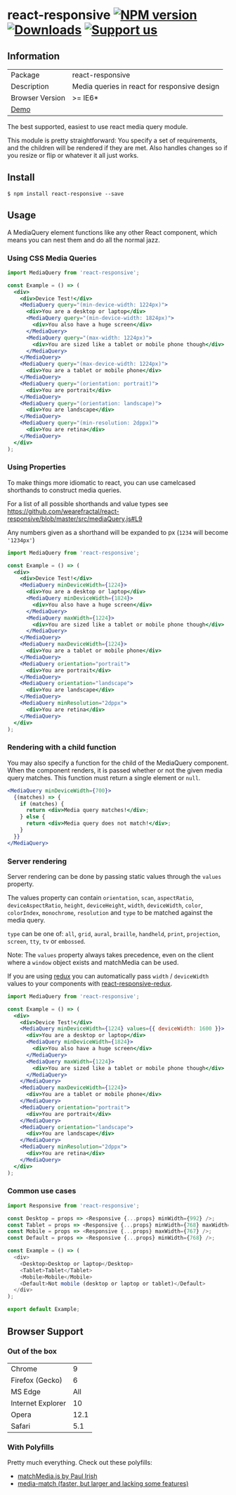 # react-responsive [![NPM version][npm-image]][npm-url] [![Downloads][downloads-image]][npm-url] [![Support us][gittip-image]][gittip-url]


## Information

<table>
<tr>
<td>Package</td><td>react-responsive</td>
</tr>
<tr>
<td>Description</td>
<td>Media queries in react for responsive design</td>
</tr>
<tr>
<td>Browser Version</td>
<td>>= IE6*</td>
</tr>
</tr>
<tr>
<td colspan="2"><a href="http://contra.io/react-responsive/">Demo</a></td>
</tr>
</table>

The best supported, easiest to use react media query module.


This module is pretty straightforward: You specify a set of requirements, and the children will be rendered if they are met. Also handles changes so if you resize or flip or whatever it all just works.

## Install

```console
$ npm install react-responsive --save
```

## Usage

A MediaQuery element functions like any other React component, which means you can nest them and do all the normal jazz.

### Using CSS Media Queries

```jsx
import MediaQuery from 'react-responsive';

const Example = () => (
  <div>
    <div>Device Test!</div>
    <MediaQuery query="(min-device-width: 1224px)">
      <div>You are a desktop or laptop</div>
      <MediaQuery query="(min-device-width: 1824px)">
        <div>You also have a huge screen</div>
      </MediaQuery>
      <MediaQuery query="(max-width: 1224px)">
        <div>You are sized like a tablet or mobile phone though</div>
      </MediaQuery>
    </MediaQuery>
    <MediaQuery query="(max-device-width: 1224px)">
      <div>You are a tablet or mobile phone</div>
    </MediaQuery>
    <MediaQuery query="(orientation: portrait)">
      <div>You are portrait</div>
    </MediaQuery>
    <MediaQuery query="(orientation: landscape)">
      <div>You are landscape</div>
    </MediaQuery>
    <MediaQuery query="(min-resolution: 2dppx)">
      <div>You are retina</div>
    </MediaQuery>
  </div>
);
```

### Using Properties

To make things more idiomatic to react, you can use camelcased shorthands to construct media queries.


For a list of all possible shorthands and value types see https://github.com/wearefractal/react-responsive/blob/master/src/mediaQuery.js#L9


Any numbers given as a shorthand will be expanded to px (`1234` will become `'1234px'`)


```jsx
import MediaQuery from 'react-responsive';

const Example = () => (
  <div>
    <div>Device Test!</div>
    <MediaQuery minDeviceWidth={1224}>
      <div>You are a desktop or laptop</div>
      <MediaQuery minDeviceWidth={1824}>
        <div>You also have a huge screen</div>
      </MediaQuery>
      <MediaQuery maxWidth={1224}>
        <div>You are sized like a tablet or mobile phone though</div>
      </MediaQuery>
    </MediaQuery>
    <MediaQuery maxDeviceWidth={1224}>
      <div>You are a tablet or mobile phone</div>
    </MediaQuery>
    <MediaQuery orientation="portrait">
      <div>You are portrait</div>
    </MediaQuery>
    <MediaQuery orientation="landscape">
      <div>You are landscape</div>
    </MediaQuery>
    <MediaQuery minResolution="2dppx">
      <div>You are retina</div>
    </MediaQuery>
  </div>
);
```

### Rendering with a child function

You may also specify a function for the child of the MediaQuery component. When the component renders, it is passed whether or not the given media query matches. This function must return a single element or `null`.

```jsx
<MediaQuery minDeviceWidth={700}>
  {(matches) => {
    if (matches) {
      return <div>Media query matches!</div>;
    } else {
      return <div>Media query does not match!</div>;
    }
  }}
</MediaQuery>
```

### Server rendering

Server rendering can be done by passing static values through the `values` property.

The values property can contain `orientation`, `scan`, `aspectRatio`, `deviceAspectRatio`,
`height`, `deviceHeight`, `width`, `deviceWidth`, `color`, `colorIndex`, `monochrome`,
 `resolution` and `type` to be matched against the media query.

`type` can be one of: `all`, `grid`, `aural`, `braille`, `handheld`, `print`, `projection`,
`screen`, `tty`, `tv` or `embossed`.

Note: The `values` property always takes precedence, even on the client where a `window` object exists and matchMedia can be used.

If you are using [redux](http://redux.js.org/) you can automatically pass `width` / `deviceWidth` values to your components with [react-responsive-redux](https://github.com/modosc/react-responsive-redux).


```jsx
import MediaQuery from 'react-responsive';

const Example = () => (
  <div>
    <div>Device Test!</div>
    <MediaQuery minDeviceWidth={1224} values={{ deviceWidth: 1600 }}>
      <div>You are a desktop or laptop</div>
      <MediaQuery minDeviceWidth={1824}>
        <div>You also have a huge screen</div>
      </MediaQuery>
      <MediaQuery maxWidth={1224}>
        <div>You are sized like a tablet or mobile phone though</div>
      </MediaQuery>
    </MediaQuery>
    <MediaQuery maxDeviceWidth={1224}>
      <div>You are a tablet or mobile phone</div>
    </MediaQuery>
    <MediaQuery orientation="portrait">
      <div>You are portrait</div>
    </MediaQuery>
    <MediaQuery orientation="landscape">
      <div>You are landscape</div>
    </MediaQuery>
    <MediaQuery minResolution="2dppx">
      <div>You are retina</div>
    </MediaQuery>
  </div>
);
```

### Common use cases

```javascript
import Responsive from 'react-responsive';

const Desktop = props => <Responsive {...props} minWidth={992} />;
const Tablet = props => <Responsive {...props} minWidth={768} maxWidth={991} />;
const Mobile = props => <Responsive {...props} maxWidth={767} />;
const Default = props => <Responsive {...props} minWidth={768} />;

const Example = () => (
  <div>
    <Desktop>Desktop or laptop</Desktop>
    <Tablet>Tablet</Tablet>
    <Mobile>Mobile</Mobile>
    <Default>Not mobile (desktop or laptop or tablet)</Default>
  </div>
);

export default Example;
```

## Browser Support

### Out of the box

<table>
<tr>
<td>Chrome</td>
<td>9</td>
</tr>
<tr>
<td>Firefox (Gecko)</td>
<td>6</td>
</tr>
<tr>
<td>MS Edge</td>
<td>All</td>
</tr>
<tr>
<td>Internet Explorer</td>
<td>10</td>
</tr>
<tr>
<td>Opera</td>
<td>12.1</td>
</tr>
<tr>
<td>Safari</td>
<td>5.1</td>
</tr>
</table>

### With Polyfills

Pretty much everything. Check out these polyfills:

- [matchMedia.js by Paul Irish](https://github.com/paulirish/matchMedia.js/)
- [media-match (faster, but larger and lacking some features)](https://github.com/weblinc/media-match)

[gittip-url]: https://www.gittip.com/WeAreFractal/
[gittip-image]: http://img.shields.io/gittip/WeAreFractal.svg

[downloads-image]: http://img.shields.io/npm/dm/react-responsive.svg
[npm-url]: https://npmjs.org/package/react-responsive
[npm-image]: http://img.shields.io/npm/v/react-responsive.svg
